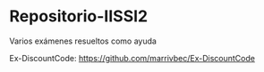 # Repositorio-IISSI2
Varios exámenes resueltos como ayuda

Ex-DiscountCode: https://github.com/marrivbec/Ex-DiscountCode
